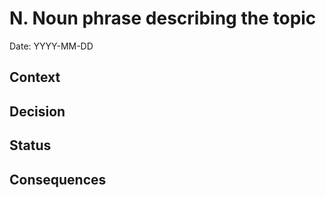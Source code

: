 <!-- Example: 42. Jest for unit tests -->

# N. Noun phrase describing the topic

Date: YYYY-MM-DD

## Context

<!-- Situation and driving forces, make sure to keep the whole document within one page -->

## Decision

<!-- Active voice, full sentences explaining the response to the driving forces -->

## Status

<!-- Proposed, Accepted, Deprecated or Superseded with a reference to the new ADR in case of "Superseded" -->

## Consequences

<!-- Positive and negative consequences -->
